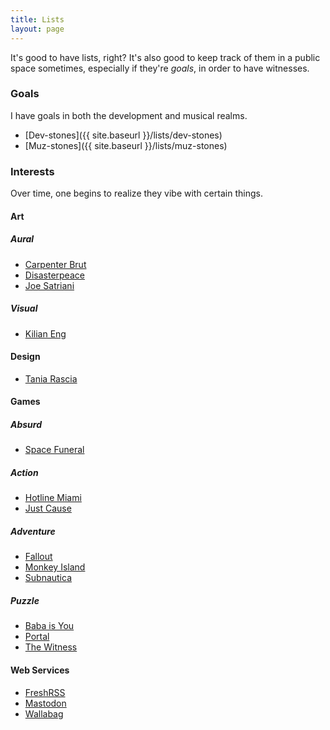 ```yaml
---
title: Lists
layout: page
---
```


It's good to have lists, right? It's also good to keep track of them in a public space sometimes, especially if they're _goals_, in order to have witnesses.

### Goals

I have goals in both the development and musical realms.

- [Dev-stones]({{ site.baseurl }}/lists/dev-stones)
- [Muz-stones]({{ site.baseurl }}/lists/muz-stones)

### Interests

Over time, one begins to realize they vibe with certain things.

#### Art

##### Aural

- [Carpenter Brut](https://carpenterbrut.bandcamp.com)
- [Disasterpeace](https://disasterpeace.com)
- [Joe Satriani](http://www.satriani.com)

##### Visual

- [Kilian Eng](https://dwdesign.tumblr.com)

#### Design

- [Tania Rascia](https://www.taniarascia.com)

#### Games

##### Absurd

- [Space Funeral](https://thecatamites.itch.io/space-funeral)

##### Action

- [Hotline Miami](https://en.wikipedia.org/wiki/Hotline_Miami)
- [Just Cause](https://en.wikipedia.org/wiki/Just_Cause_(video_game_series))

##### Adventure

- [Fallout](https://en.wikipedia.org/wiki/Fallout_(video_game))
- [Monkey Island](https://en.wikipedia.org/wiki/Monkey_Island)
- [Subnautica](https://en.wikipedia.org/wiki/Subnautica)

##### Puzzle

- [Baba is You](https://en.wikipedia.org/wiki/Baba_Is_You)
- [Portal](https://en.wikipedia.org/wiki/Portal_(series))
- [The Witness](https://en.wikipedia.org/wiki/The_Witness_(2016_video_game))

#### Web Services

- [FreshRSS](https://freshrss.org)
- [Mastodon](https://joinmastodon.org)
- [Wallabag](https://wallabag.org)
